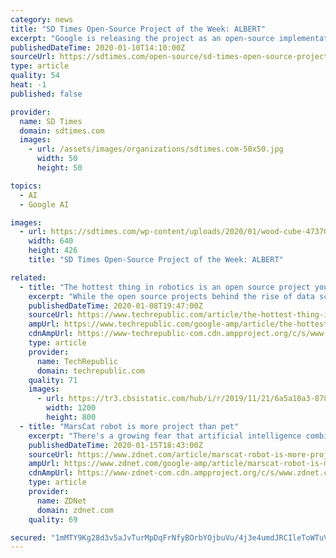 ```yaml
---
category: news
title: "SD Times Open-Source Project of the Week: ALBERT"
excerpt: "Google is releasing the project as an open-source implementation on TensorFlow. The open-source version of ALBERT contains several ready-to-use pre-trained language representation models. “The success of ALBERT demonstrates the importance of identifying the aspects of a model that give rise to powerful contextual representations. By focusing ..."
publishedDateTime: 2020-01-10T14:10:00Z
sourceUrl: https://sdtimes.com/open-source/sd-times-open-source-project-of-the-week-albert/
type: article
quality: 54
heat: -1
published: false

provider:
  name: SD Times
  domain: sdtimes.com
  images:
    - url: /assets/images/organizations/sdtimes.com-50x50.jpg
      width: 50
      height: 50

topics:
  - AI
  - Google AI

images:
  - url: https://sdtimes.com/wp-content/uploads/2020/01/wood-cube-473703_640.jpg
    width: 640
    height: 426
    title: "SD Times Open-Source Project of the Week: ALBERT"

related:
  - title: "The hottest thing in robotics is an open source project you've never heard of"
    excerpt: "While the open source projects behind the rise of data science are reasonably well known (e.g., TensorFlow and Keras, among others), most people aren't aware that robotics is also heavily influenced by open source and, in particular, by the Robot Operating System (ROS). Given the importance of ROS to the swelling open source robotics community ..."
    publishedDateTime: 2020-01-08T19:47:00Z
    sourceUrl: https://www.techrepublic.com/article/the-hottest-thing-in-robotics-is-an-open-source-project-youve-never-heard-of/
    ampUrl: https://www.techrepublic.com/google-amp/article/the-hottest-thing-in-robotics-is-an-open-source-project-youve-never-heard-of/
    cdnAmpUrl: https://www-techrepublic-com.cdn.ampproject.org/c/s/www.techrepublic.com/google-amp/article/the-hottest-thing-in-robotics-is-an-open-source-project-youve-never-heard-of/
    type: article
    provider:
      name: TechRepublic
      domain: techrepublic.com
    quality: 71
    images:
      - url: https://tr3.cbsistatic.com/hub/i/r/2019/11/21/6a5a10a3-8789-4a91-9f3f-ba7b503e08dc/resize/1200x/ba19e2b5ae134b95fc156867f97ea074/your-robot-coworker-just-wants-to-help.jpg
        width: 1200
        height: 800
  - title: "MarsCat robot is more project than pet"
    excerpt: "There's a growing fear that artificial intelligence combined with robotics will displace the value of humans in many contexts. But could these trends also apply to our traditional four-legged canine and feline companions? After its splash at CES 2020, I had an opportunity to get up close this week with two prototypes of the MarsCat robot ..."
    publishedDateTime: 2020-01-15T18:43:00Z
    sourceUrl: https://www.zdnet.com/article/marscat-robot-is-more-project-than-pet/
    ampUrl: https://www.zdnet.com/google-amp/article/marscat-robot-is-more-project-than-pet/
    cdnAmpUrl: https://www-zdnet-com.cdn.ampproject.org/c/s/www.zdnet.com/google-amp/article/marscat-robot-is-more-project-than-pet/
    type: article
    provider:
      name: ZDNet
      domain: zdnet.com
    quality: 69

secured: "1mMTY9Kg28d3v5aJvTurMpDqFrNfyBOrbYOjbuVu/4j3e4umdJRCIleToWTuV8nznb5cPE7PXCNFFsxaGU//RY4Sj83qm2txKg5MoTOgbYSq2AOuHn3QajhLpioDPXo+me15hLOdUaq34B+bssB78lOIe4F2OBtvLN6hms6PVAAasd4sYIlpKSn6av6Jd98btAyexry1WyLojG3LYw3y/B5+RsaVHfQkFy/jFurK9K2ZfPOhkst0RuCMZLwEH3fWvOUxXK9FXcnKFcdJA8A5UKj8YJrPgCFNLRuZ5DHomUn34kXmivnIydJUHS+G8AXlJ4sxclLWpbRjuje0vWnto8ENv7TSDUcE90Pl4T0pyX/DLAjybC2yG4D2Kq9NHT546i7fyAx7zKgC+sQg/HtCn61eputsj1mc58P3Isb+H0cHm0yeJ9KC1Aj1VJiOxIVm144jEoVIhZRiD6SiIY2k0Q==;OLbSDHTc4kwnORIhtw+XXw=="
---
```



